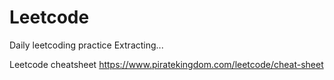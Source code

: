 # Leetcode
Daily leetcoding practice
Extracting...

Leetcode cheatsheet
https://www.piratekingdom.com/leetcode/cheat-sheet
